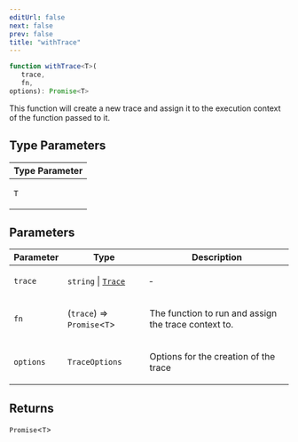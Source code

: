 ```yaml
---
editUrl: false
next: false
prev: false
title: "withTrace"
---
```


```ts
function withTrace<T>(
   trace, 
   fn, 
options): Promise<T>
```

This function will create a new trace and assign it to the execution context of the function
passed to it.

## Type Parameters

<table>
<thead>
<tr>
<th>Type Parameter</th>
</tr>
</thead>
<tbody>
<tr>
<td>

`T`

</td>
</tr>
</tbody>
</table>

## Parameters

<table>
<thead>
<tr>
<th>Parameter</th>
<th>Type</th>
<th>Description</th>
</tr>
</thead>
<tbody>
<tr>
<td>

`trace`

</td>
<td>

`string` \| [`Trace`](/openai-agents-js/openai/agents-core/classes/trace/)

</td>
<td>

&hyphen;

</td>
</tr>
<tr>
<td>

`fn`

</td>
<td>

(`trace`) => `Promise`\<`T`\>

</td>
<td>

The function to run and assign the trace context to.

</td>
</tr>
<tr>
<td>

`options`

</td>
<td>

`TraceOptions`

</td>
<td>

Options for the creation of the trace

</td>
</tr>
</tbody>
</table>

## Returns

`Promise`\<`T`\>
